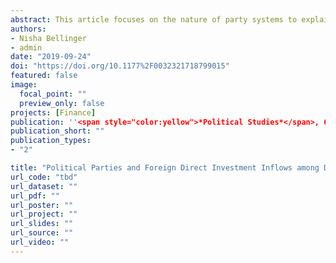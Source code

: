 ```yaml
---
abstract: This article focuses on the nature of party systems to explain variations in foreign direct investment inflows within developing democracies. We hypothesize a positive relationship between the effective number of parliamentary parties and foreign direct investment inflows. Large effective number of parliamentary parties is indicative of the expropriation risks as well as stability of the political environment of host countries. We thus argue that expropriation risks are low when the presence of multiple parties makes drastic, impulsive changes in economic policies difficult. We also suggest that a larger number of parties represent diverse societal interests better, reducing the chances of underrepresented social groups driving political instability. The relationship between effective number of parliamentary party and foreign direct investment inflows is tested on a sample of 56 developing democracies from 1985 to 2011. The evidence presented lends strong support to the argument and is found robust to a number of alternative empirical scenarios.
authors:
- Nisha Bellinger
- admin
date: "2019-09-24"
doi: "https://doi.org/10.1177%2F0032321718799015"
featured: false
image:
  focal_point: ""
  preview_only: false
projects: [Finance]
publication: ''<span style="color:yellow">*Political Studies*</span>, 67(3): 712-723''
publication_short: ""
publication_types:
- "2"

title: "Political Parties and Foreign Direct Investment Inflows among Developing Countries"
url_code: "tbd"
url_dataset: ""
url_pdf: ""
url_poster: ""
url_project: ""
url_slides: ""
url_source: ""
url_video: ""
---
```

